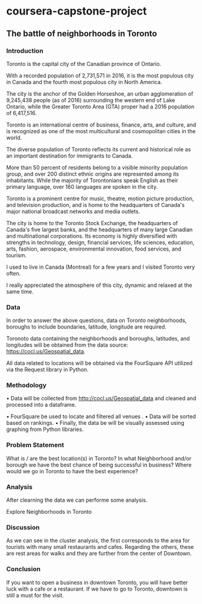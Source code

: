 # coursera-capstone-project

## The battle of neighborhoods  in Toronto

### Introduction

Toronto is the capital city of the Canadian province of Ontario.

With a recorded population of 2,731,571 in 2016, it is the most populous city in Canada and the fourth most populous city in North America.

The city is the anchor of the Golden Horseshoe, an urban agglomeration of 9,245,438 people (as of 2016) surrounding the western end of Lake Ontario, while the Greater Toronto Area (GTA) proper had a 2016 population of 6,417,516.

Toronto is an international centre of business, finance, arts, and culture, and is recognized as one of the most multicultural and cosmopolitan cities in the world.

The diverse population of Toronto reflects its current and historical role as an important destination for immigrants to Canada.

More than 50 percent of residents belong to a visible minority population group, and over 200 distinct ethnic origins are represented among its inhabitants. While the majority of Torontonians speak English as their primary language, over 160 languages are spoken in the city.

Toronto is a prominent centre for music, theatre, motion picture production, and television production, and is home to the headquarters of Canada's major national broadcast networks and media outlets.

The city is home to the Toronto Stock Exchange, the headquarters of Canada's five largest banks, and the headquarters of many large Canadian and multinational corporations. Its economy is highly diversified with strengths in technology, design, financial services, life sciences, education, arts, fashion, aerospace, environmental innovation, food services, and tourism.

I used to live in Canada (Montreal) for a few years and I visited Toronto very often. 

I really appreciated the atmosphere of this city, dynamic and relaxed at the same time.


### Data

In order to answer the above questions, data on Toronto neighborhoods, boroughs to include boundaries, latitude, longitude are required.

Toronoto data containing the neighborhoods and boroughs, latitudes, and longitudes will be obtained from the data source: https://cocl.us/Geospatial_data.

All data related to locations will be obtained via the FourSquare API utilized via the Request library in Python.


### Methodology
• Data will be collected from http://cocl.us/Geospatial_data and cleaned and processed into a dataframe.

• FourSquare be used to locate and filtered all venues .
• Data will be sorted based on rankings.
• Finally, the data be will be visually assessed using graphing from Python libraries.

### Problem Statement

What is / are the best location(s) in Toronto?
In what Neighborhood and/or borough we have the best chance of being successful in business?
Where would we go in Toronto to have the best experience?

### Analysis

After clearning the data we can performe some analysis.

Explore Neighborhoods in Toronto

### Discussion
As we can see in the cluster analysis, the first corresponds to the area for tourists with many small restaurants and cafes.
Regarding the others, these are rest areas for walks and they are further from the center of Downtown.


### Conclusion

If you want to open a business in downtown Toronto, you will have better luck with a cafe or a restaurant.
If we have to go to Toronto, downtown is still a must for the visit.

